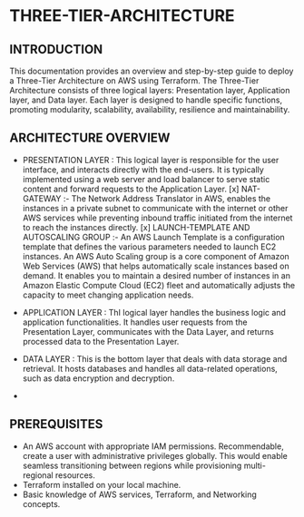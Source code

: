 # THREE-TIER-ARCHITECTURE

## INTRODUCTION
This documentation provides an overview and step-by-step guide to deploy a Three-Tier Architecture on AWS using Terraform. The Three-Tier Architecture consists of three logical layers: Presentation layer, Application layer, and Data layer. Each layer is designed to handle specific functions, promoting modularity, scalability, availability, resilience and maintainability.

## ARCHITECTURE OVERVIEW
- PRESENTATION LAYER : This logical layer is responsible  for the user interface, and interacts directly with the end-users. It is typically implemented using a web server and load balancer to serve static content and forward requests to the Application Layer.
     [x] NAT-GATEWAY :- The Network Address Translator in AWS, enables the instances in a private subnet to  communicate with the internet or other AWS services while preventing inbound traffic initiated from the internet to reach the instances directly.
     [x] LAUNCH-TEMPLATE AND AUTOSCALING GROUP :- An AWS Launch Template is a configuration template that defines the various parameters needed to launch EC2 instances. An AWS Auto Scaling group is a core component of Amazon Web Services (AWS) that helps automatically scale instances based on demand. It enables you to maintain a desired number of instances in an Amazon Elastic Compute Cloud (EC2) fleet and automatically adjusts the capacity to meet changing application needs.
  
- APPLICATION LAYER : ThI logical layer handles the business logic and application functionalities. It handles user requests from the Presentation Layer, communicates with the Data Layer, and returns processed data to the Presentation Layer.
- DATA LAYER : This is the bottom layer that deals with data storage and retrieval. It hosts databases and handles all data-related operations, such as data encryption and decryption.
- 
## PREREQUISITES
- An AWS account with appropriate IAM permissions. Recommendable, create a user with administrative privileges globally. This would enable seamless transitioning between regions while provisioning multi-regional resources.
- Terraform installed on your local machine.
- Basic knowledge of AWS services, Terraform, and Networking concepts.

